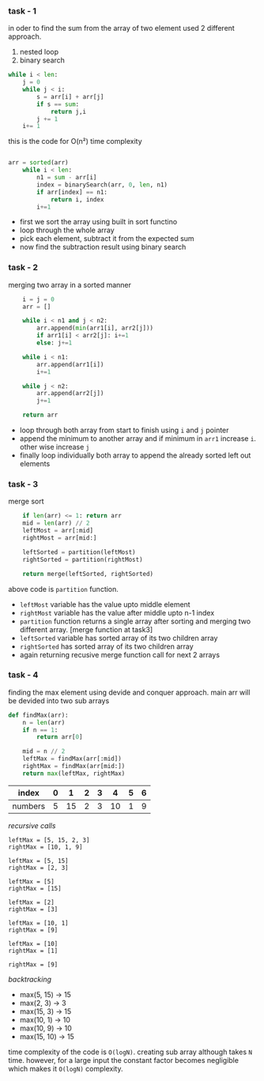 ### task - 1

in oder to find the sum from the array of two element used 2 different approach.

1. nested loop
2. binary search

```py
while i < len:
    j = 0
    while j < i:
        s = arr[i] + arr[j]
        if s == sum:
            return j,i
        j += 1
    i+= 1
```

this is the code for O(n²) time complexity

```py

arr = sorted(arr)
    while i < len:
        n1 = sum - arr[i]
        index = binarySearch(arr, 0, len, n1)
        if arr[index] == n1:
            return i, index
        i+=1
```

- first we sort the array using built in sort functino
- loop through the whole array
- pick each element, subtract it from the expected sum
- now find the subtraction result using binary search

### task - 2

merging two array in a sorted manner

```py
    i = j = 0
    arr = []

    while i < n1 and j < n2:
        arr.append(min(arr1[i], arr2[j]))
        if arr1[i] < arr2[j]: i+=1
        else: j+=1

    while i < n1:
        arr.append(arr1[i])
        i+=1

    while j < n2:
        arr.append(arr2[j])
        j+=1

    return arr
```

- loop through both array from start to finish using `i` and `j` pointer
- append the minimum to another array and if minimum in `arr1` increase `i`. other wise increase `j`
- finally loop individually both array to append the already sorted left out elements

### task - 3

merge sort
```py
    if len(arr) <= 1: return arr
    mid = len(arr) // 2
    leftMost = arr[:mid]
    rightMost = arr[mid:]

    leftSorted = partition(leftMost)
    rightSorted = partition(rightMost)

    return merge(leftSorted, rightSorted)
```
above code is `partition` function.

- `leftMost` variable has the value upto middle element
- `rightMost` variable has the value after middle upto n-1 index
- `partition` function returns a single array after sorting and merging two different array. [merge function at task3]
- `leftSorted` variable has sorted array of its two children array
- `rightSorted` has sorted array of its two children array
- again returning recusive merge function call for next 2 arrays

### task - 4
finding the max element using devide and conquer approach. main arr will be devided into two sub arrays
```py
def findMax(arr):
    n = len(arr)
    if n == 1:
        return arr[0]

    mid = n // 2
    leftMax = findMax(arr[:mid])
    rightMax = findMax(arr[mid:])
    return max(leftMax, rightMax)
```

|index|0|1|2|3|4|5|6
|-|-|-|-|-|-|-|-|
|numbers|5|15|2|3|10|1|9


*recursive calls*
```
leftMax = [5, 15, 2, 3]
rightMax = [10, 1, 9]
```
```
leftMax = [5, 15]
rightMax = [2, 3]
```
```
leftMax = [5]
rightMax = [15]
```
```
leftMax = [2]
rightMax = [3]
```
```
leftMax = [10, 1]
rightMax = [9]
```
```
leftMax = [10]
rightMax = [1]
```
```
rightMax = [9]
```

*backtracking*

- max(5, 15) -> 15
- max(2, 3) -> 3
- max(15, 3) -> 15
- max(10, 1) -> 10
- max(10, 9) -> 10
- max(15, 10) -> 15

time complexity of the code is `O(logN)`. creating sub array although takes `N` time. however, for a large input the constant factor becomes negligible which makes it `O(logN)` complexity.